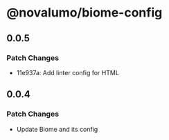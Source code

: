 # @novalumo/biome-config

## 0.0.5

### Patch Changes

- 11e937a: Add linter config for HTML

## 0.0.4

### Patch Changes

- Update Biome and its config
